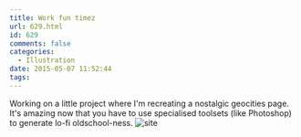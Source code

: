 ```yaml
---
title: Work fun timez
url: 629.html
id: 629
comments: false
categories:
  - Illustration
date: 2015-05-07 11:52:44
tags:
---
```


Working on a little project where I'm recreating a nostalgic geocities page. It's amazing now that you have to use specialised toolsets (like Photoshop) to generate lo-fi oldschool-ness. ![site](http://ezra.keddell.co.nz/wp-content/uploads/2015/05/site.jpg)